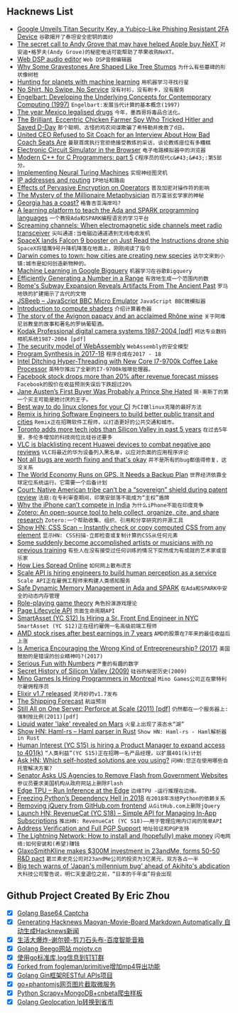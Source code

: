 ## Hacknews List


- [Google Unveils Titan Security Key, a Yubico-Like Phishing Resistant 2FA Device](https://www.cyberscoop.com/google-titan-security-key-2fa-anti-phishing/)  `谷歌揭开了泰坦安全密钥的面纱`
- [The secret call to Andy Grove that may have helped Apple buy NeXT](https://www.cake.co/conversations/g4CP6zJ/the-secret-call-to-andy-grove-that-may-have-helped-steve-jobs-change-the-world)  `对安迪•格罗夫(Andy Grove)的秘密电话可能帮助了苹果收购NeXT。`
- [Web DSP audio editor](https://dsp.audio/editor/)  `Web DSP音频编辑器`
- [Why Some Gravestones Are Shaped Like Tree Stumps](https://www.atlasobscura.com/articles/why-gravestones-are-shaped-like-tree-stumps)  `为什么有些墓碑的形状像树桩`
- [Hunting for planets with machine learning](https://www.blog.google/technology/ai/hunting-planets-machine-learning/)  `用机器学习寻找行星`
- [No Shirt, No Swipe, No Service](https://slate.com/business/2018/07/cashless-stores-and-restaurants-are-on-the-rise-to-the-delight-of-credit-card-companies.html)  `没有衬衫，没有刷卡，没有服务`
- [Engelbart: Developing the Underlying Concepts for Contemporary Computing (1997)](https://fermatslibrary.com/s/douglas-carl-engelbart-developing-the-underlying-concepts-for-contemporary-computing)  `Engelbart:发展当代计算的基本概念(1997)`
- [The year Mexico legalised drugs](https://www.historyextra.com/period/modern/1940-the-year-mexico-legalised-drugs/)  `今年，墨西哥将毒品合法化。`
- [The Brilliant, Eccentric Chicken Farmer Spy Who Tricked Hitler and Saved D-Day](https://www.warhistoryonline.com/world-war-ii/agent-garbo-the-brilliant-eccentric-chicken-farmer-spy-who-tricked-hitler-saved-d-day.html)  `那个聪明、古怪的鸡农间谍欺骗了希特勒并挽救了d日。`
- [United CEO Refused to Sit Coach for an Interview About How Bad Coach Seats Are](https://jalopnik.com/united-ceo-refused-to-sit-coach-for-an-interview-about-1827837046)  `曼联首席执行官拒绝接受教练的采访，谈论教练座位有多糟糕`
- [Electronic Circuit Simulator in the Browser](https://www.falstad.com/circuit/circuitjs.html)  `电子电路模拟器中的浏览器`
- [Modern C&#43;&#43; for C Programmers: part 5](https://ds9a.nl/articles/posts/cpp-5/)  `C程序员的现代c&#43;&#43;:第5部分。`
- [Implementing Neural Turing Machines](https://arxiv.org/abs/1807.08518)  `实现神经图灵机`
- [IP addresses and routing](https://jvns.ca/blog/2018/07/24/ip-addresses-routing/)  `IP地址和路由`
- [Effects of Pervasive Encryption on Operators](https://tools.ietf.org/html/rfc8404)  `普及加密对操作符的影响`
- [The Mystery of the Millionaire Metaphysician](http://www.slate.com/articles/life/culturebox/2012/02/the_mystery_of_the_millionaire_metaphysician_slate_republishes_one_of_the_greatest_magazine_stories_ever_written_.html?via=gdpr-consent&amp;via=gdpr-consent)  `百万富翁玄学家的神秘`
- [Georgia has a coast?](https://bittersoutherner.com/georgia-has-a-coast-ben-galland)  `格鲁吉亚海岸吗?`
- [A learning platform to teach the Ada and SPARK programming languages](https://learn.adacore.com/)  `一个教授Ada和SPARK编程语言的学习平台`
- [Screaming channels: When electromagnetic side channels meet radio transceiver](http://s3.eurecom.fr/tools/screaming_channels/)  `尖叫通道:当电磁边通道遇到无线电收发机`
- [SpaceX lands Falcon 9 booster on Just Read the Instructions drone ship](https://techcrunch.com/2018/07/25/spacex-lands-falcon-9-booster-on-just-read-the-instructions-drone-ship/)  `SpaceX将猎鹰9号升降机降落在地面上，刚刚阅读了指令`
- [Darwin comes to town: how cities are creating new species](https://www.theguardian.com/cities/2018/jul/23/darwin-comes-to-town-how-cities-are-creating-new-species)  `达尔文来到小镇:城市是如何创造新物种的。`
- [Machine Learning in Google Bigquery](http://ai.googleblog.com/2018/07/machine-learning-in-google-bigquery.html)  `机器学习在谷歌Bigquery`
- [Efficiently Generating a Number in a Range](http://www.pcg-random.org/posts/bounded-rands.html)  `有效地生成一个范围内的数`
- [Rome&#39;s Subway Expansion Reveals Artifacts From The Ancient Past](https://www.npr.org/2018/07/22/630532760/romes-subway-expansion-reveals-artifacts-from-the-ancient-past)  `罗马地铁的扩建揭示了古代的文物`
- [JSBeeb – JavaScript BBC Micro Emulator](https://bbc.godbolt.org/)  `JavaScript BBC微模拟器`
- [Introduction to compute shaders](https://anteru.net/blog/2018/intro-to-compute-shaders/)  `介绍计算着色器`
- [The story of the Avignon papacy and an acclaimed Rhône wine](https://www.laphamsquarterly.org/roundtable/papal-indulgences)  `关于阿维尼翁教皇的故事和著名的罗纳葡萄酒。`
- [Kodak Professional digital camera systems 1987-2004 [pdf]](http://www.nikonweb.com/files/DCS_Story.pdf)  `柯达专业数码相机系统1987-2004 [pdf]`
- [The security model of WebAssembly](https://webassembly.org/docs/security/)  `WebAssembly的安全模型`
- [Program Synthesis in 2017-18](https://alexpolozov.com/blog/program-synthesis-2018/)  `程序合成在2017 - 18`
- [Intel Ditching Hyper-Threading with New Core I7-9700k Coffee Lake Processor](https://wccftech.com/intel-ditching-hyper-threading-with-new-core-i7-9700k-coffee-lake/)  `英特尔推出了全新的I7-9700k咖啡处理器。`
- [Facebook stock drops more than 20% after revenue forecast misses](https://www.marketwatch.com/story/facebook-stock-crushed-after-revenue-user-growth-miss-2018-07-25)  `Facebook的股价在收益预测失误后下跌超过20%`
- [Jane Austen’s First Buyer Was Probably a Prince She Hated](https://www.nytimes.com/2018/07/24/books/jane-austen-prince-regent.html)  `简·奥斯丁的第一个买主可能是她讨厌的王子。`
- [Best way to do linux clones for your CI](https://www.kernel.org/best-way-to-do-linux-clones-for-your-ci.html)  `为CI做linux克隆的最好方法`
- [Remix is hiring Software Engineers to build better public transit and cities](https://jobs.lever.co/remix/85754b42-d084-4457-b9a6-4555332c3ee4?lever-origin=applied&amp;lever-source%5B%5D=hackernews)  `Remix正在招聘软件工程师，以打造更好的公共交通和城市。`
- [Toronto adds more tech jobs than Silicon Valley in past 5 years](https://m.huffingtonpost.ca/2018/07/24/toronto-best-city-tech-jobs_a_23488711/)  `在过去5年里，多伦多增加的科技岗位比硅谷还要多`
- [VLC is blacklisting recent Huawei devices to combat negative app reviews](https://www.theverge.com/2018/7/25/17614014/vlc-blacklisting-recent-huawei-devices-negative-app-reviews)  `VLC将最近的华为设备列入黑名单，以应对负面的应用程序评论`
- [Not all bugs are worth fixing and that&#39;s okay](https://blog.bugsnag.com/application-stability-monitoring/)  `并不是所有的bug都值得修复，这没关系`
- [The World Economy Runs on GPS. It Needs a Backup Plan](https://www.bloomberg.com/news/features/2018-07-25/the-world-economy-runs-on-gps-it-needs-a-backup-plan)  `世界经济依靠全球定位系统运行。它需要一个后备计划`
- [Court: Native American tribe can’t be a “sovereign” shield during patent review](https://arstechnica.com/tech-policy/2018/07/court-native-american-tribe-cant-be-a-sovereign-shield-during-patent-review/)  `法庭:在专利审查期间，印第安部落不能成为“主权”盾牌`
- [Why the iPhone can’t compete in India](https://www.theverge.com/2018/7/25/17611438/iphone-in-india-obstacles-to-success)  `为什么iPhone不能在印度竞争`
- [Zotero: An open-source tool to help collect, organize, cite, and share research](https://www.zotero.org/)  `Zotero:一个帮助收集、组织、引用和分享研究的开源工具`
- [Show HN: CSS Scan – Instantly check or copy computed CSS from any element](http://guivr.github.io/cssscan)  `显示HN: CSS扫描-立即检查或复制计算的CSS从任何元素`
- [Some suddenly become accomplished artists or musicians with no previous training](https://blogs.scientificamerican.com/observations/brain-gain-a-person-can-instantly-blossom-into-a-savant-and-no-one-knows-why/)  `有些人在没有接受过任何训练的情况下突然成为有成就的艺术家或音乐家`
- [How Lies Spread Online](https://www.nytimes.com/2018/03/08/opinion/sunday/truth-lies-spread-online.html)  `如何网上散布谎言`
- [Scale API is hiring engineers to build human perception as a service](https://www.scaleapi.com/about#jobs)  `Scale API正在雇佣工程师来构建人类感知服务`
- [Safe Dynamic Memory Management in Ada and SPARK](https://www.adacore.com/papers/safe-dynamic-memory-management-in-ada-and-spark)  `在Ada和SPARK中安全的动态内存管理`
- [Role-playing game theory](https://en.wikipedia.org/wiki/Role-playing_game_theory)  `角色扮演游戏理论`
- [Page Lifecycle API](https://developers.google.com/web/updates/2018/07/page-lifecycle-api)  `页面生命周期API`
- [SmartAsset (YC S12) Is Hiring a Sr. Front End Engineer in NYC](https://smartasset.com/careers/?gh_jid=4049846002)  `SmartAsset (YC S12)正在纽约雇佣一名高级前端工程师`
- [AMD stock rises after best earnings in 7 years](https://www.marketwatch.com/story/amd-stock-rises-after-strong-revenue-fuels-earnings-beat-2018-07-25)  `AMD的股票在7年来的最佳收益后上涨`
- [Is America Encouraging the Wrong Kind of Entrepreneurship? (2017)](https://hbr.org/2017/06/is-america-encouraging-the-wrong-kind-of-entrepreneurship)  `美国鼓励的是错误的创业精神吗?(2017)`
- [Serious Fun with Numbers](http://www.cjr.org/reports/serious_fun_with_numbers.php)  `严重的有趣的数字`
- [Secret History of Silicon Valley (2009)](https://steveblank.com/secret-history/)  `硅谷的秘密历史(2009)`
- [Mino Games Is Hiring Programmers in Montreal](https://mino-games.workable.com/jobs/415887)  `Mino Games公司正在蒙特利尔雇佣程序员`
- [Elixir v1.7 released](https://elixir-lang.org/blog/2018/07/25/elixir-v1-7-0-released/)  `灵丹妙药v1.7发布`
- [The Shipping Forecast](https://99percentinvisible.org/episode/the-shipping-forecast/)  `航运预测`
- [Still All on One Server: Perforce at Scale (2011) [pdf]](http://info.perforce.com/rs/perforce/images/GoogleWhitePaper-StillAllonOneServer-PerforceatScale.pdf)  `仍然都在一个服务器上:强制按比例(2011)[pdf]`
- [Liquid water &#39;lake&#39; revealed on Mars](http://www.bbc.co.uk/news/science-environment-44952710)  `火星上出现了液态水“湖”`
- [Show HN: Haml-rs – Haml parser in Rust](https://github.com/jhartwell/haml-rs)  `Show HN: Haml-rs - Haml解析器in Rust`
- [Human  Interest (YC S15) is hiring a Product Manager to expand access to 401(k)](https://humaninterest.com/careers)  `“人类利益”(YC S15)正在招聘一名产品经理，以扩展401(k)计划`
- [Ask HN: Which self-hosted solutions are you using?](item?id=17615376)  `问HN:您正在使用哪些自托管解决方案?`
- [Senator Asks US Agencies to Remove Flash from Government Websites](https://www.bleepingcomputer.com/news/government/senator-asks-us-agencies-to-remove-flash-from-government-websites/)  `参议员要求美国机构从政府网站上删除Flash`
- [Edge TPU – Run Inference at the Edge](https://cloud.google.com/edge-tpu/)  `边缘TPU -运行推理在边缘。`
- [Freezing Python’s Dependency Hell in 2018](https://tech.instacart.com/freezing-pythons-dependency-hell-in-2018-f1076d625241)  `在2018年冻结Python的依赖关系`
- [Removing jQuery from GitHub.com frontend](https://twitter.com/mislav/status/1022058279000842240)  `从GitHub.com上删除jQuery`
- [Launch HN: RevenueCat (YC S18) – Simple API for Managing In-App Subscriptions](item?id=17610735)  `推出HN: RevenueCat (YC S18)——用于管理应用内订阅的简单API`
- [Address Verification and Full PGP Support](https://protonmail.com/blog/address-verification-pgp-support/)  `地址验证和PGP支持`
- [The Lightning Network: How to install and (hopefully) make money](https://medium.com/coinmonks/the-lightning-network-how-to-install-and-hopefully-make-money-6e3058e3fa7c#abc)  `闪电网络:如何安装和(希望)赚钱`
- [GlaxoSmithKline makes $300M investment in 23andMe, forms 50-50 R&amp;D pact](https://www.fiercebiotech.com/biotech/glaxosmithkline-makes-300m-investment-23andme-forms-50-50-r-d-pact)  `葛兰素史克公司对23andMe公司的投资为3亿美元，双方各占一半`
- [Big tech warns of &#39;Japan&#39;s millennium bug&#39; ahead of Akihito&#39;s abdication](https://www.theguardian.com/technology/2018/jul/25/big-tech-warns-japan-millennium-bug-y2k-emperor-akihito-abdication)  `大科技公司警告说，明仁天皇退位之前，“日本的千年虫”将会出现`

## Github Project Created By Eric Zhou

- [x] [Golang Base64 Captcha](https://github.com/mojocn/base64Captcha)
- [x] [Generating Hacknews Maoyan-Movie-Board Markdown Automatically 自动生成Hacknews新闻](https://github.com/dejavuzhou/md-genie)
- [x] [生活大爆炸-谢尔顿-剪刀石头布-百度智能音箱](https://github.com/mojocn/dueros-bang-game)
- [x] [Golang Beego网站 mojotv.cn](https://github.com/mojocn/www.mojotv.cn)
- [x] [使用go标准库,log信息到钉钉群](https://github.com/mojocn/dooger)
- [x] [Forked from fogleman/primitive增加mp4导出功能](https://github.com/mojocn/primitive)
- [x] [Golang Gin框架RESTful APIs项目](https://github.com/JJJJJJJerk/ezier-golang-web-api-framework)
- [x] [go+phantomjs网页图片截取微服务](https://github.com/mojocn/screen_shot)
- [x] [Python Scrapy+MongoDB+cnbeta爬虫样板](https://github.com/mojocn/scrapy_mongodb_boilerplate_cnbeta)
- [x] [Golang Geolocation Ip转换到省市](https://github.com/mojocn/ip2location)